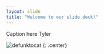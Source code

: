 ```yaml
---
layout: slide
title: "Welcome to our slide deck!"
---
```


Caption here Tyler

![defunktocat](https://octodex.github.com/images/defunktocat.png)
{: .center}

